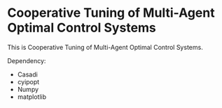 # Cooperative Tuning of Multi-Agent Optimal Control Systems
This is Cooperative Tuning of Multi-Agent Optimal Control Systems.

Dependency:
 * Casadi
 * cyipopt
 * Numpy
 * matplotlib
